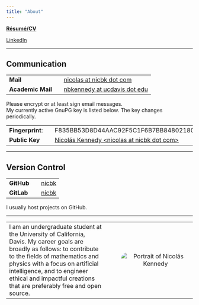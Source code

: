 ```yaml
---
title: "About"
---
```

[**Résumé/CV**](/about/cv.pdf)

[LinkedIn](https://www.linkedin.com/in/nicbk/)
***

## Communication
||||
|:-|-|:-|
|**Mail**||[nicolas at nicbk dot com](mailto:nicolas@nicbk.com)|
|**Academic Mail**||[nbkennedy at ucdavis dot edu](mailto:nbkennedy@ucdavis.edu)|

Please encrypt or at least sign email messages.\
My currently active GnuPG key is listed below.
The key changes periodically.

||||
|:-|-|:-|
|**Fingerprint**:||F835BB53D8D44AAC92F5C1F6B7BB84802180025E|
|**Public Key**||[Nicolás Kennedy &lt;nicolas at nicbk dot com&gt;](/about/nicbk.asc)|

***

## Version Control

||||
|:-|-|:-|
|**GitHub**||[nicbk](https://github.com/nicbk)|
|**GitLab**||[nicbk](https://gitlab.com/nicbk)|

I usually host projects on GitHub.

***

<table>
  <tr>
    <td style="width: 60%; padding-right: 8%">
      I am an undergraduate student at the University of California, Davis.
      My career goals are broadly as follows: to contribute to the fields of
      mathematics and physics with a focus on artificial intelligence, and
      to engineer ethical and impactful creations that are preferably free
      and open source.
    </td>
    <td>
      <p style="text-align: center;">
        <img style="border-radius: 1rem; max-width: 15rem;" src="/about/portrait.jpeg" alt="Portrait of Nicolás Kennedy">
      </p>
    </td>
  </tr>
</table>
